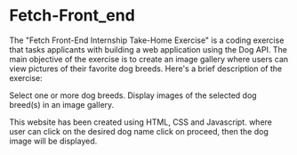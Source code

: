 # Fetch-Front_end
The "Fetch Front-End Internship Take-Home Exercise" is a coding exercise that tasks applicants with building a web application using the Dog API. The main objective of the exercise is to create an image gallery where users can view pictures of their favorite dog breeds. Here's a brief description of the exercise:

Select one or more dog breeds.
Display images of the selected dog breed(s) in an image gallery.

This website has been created using HTML, CSS and Javascript.
where user can click on the desired dog name click on proceed, then the dog image will be displayed.
